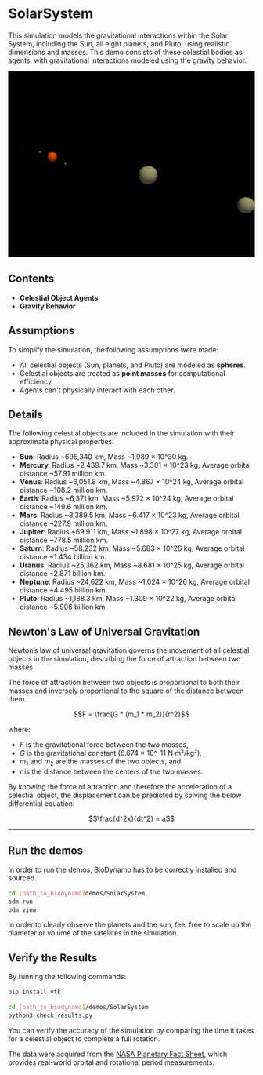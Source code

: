 # SolarSystem

This simulation models the gravitational interactions within the Solar System, including the Sun, all eight planets, and Pluto, using realistic dimensions and masses. This demo consists of these celestial bodies as agents, with gravitational interactions modeled using the gravity behavior.

<div align="center">
  <img src="SolarSystemSim.png" alt="Simulation">
</div>

## Contents

- **Celestial Object Agents**
- **Gravity Behavior**
  
## Assumptions

To simplify the simulation, the following assumptions were made:
 - All celestial objects (Sun, planets, and Pluto) are modeled as **spheres**.
 - Celestial objects are treated as **point masses** for computational efficiency.
 - Agents can't physically interact with each other.

## Details

The following celestial objects are included in the simulation with their approximate physical properties:

- **Sun**: Radius ~696,340 km, Mass ~1.989 × 10^30 kg.
- **Mercury**: Radius ~2,439.7 km, Mass ~3.301 × 10^23 kg, Average orbital distance ~57.91 million km.
- **Venus**: Radius ~6,051.8 km, Mass ~4.867 × 10^24 kg, Average orbital distance ~108.2 million km.
- **Earth**: Radius ~6,371 km, Mass ~5.972 × 10^24 kg, Average orbital distance ~149.6 million km.
- **Mars**: Radius ~3,389.5 km, Mass ~6.417 × 10^23 kg, Average orbital distance ~227.9 million km.
- **Jupiter**: Radius ~69,911 km, Mass ~1.898 × 10^27 kg, Average orbital distance ~778.5 million km.
- **Saturn**: Radius ~58,232 km, Mass ~5.683 × 10^26 kg, Average orbital distance ~1.434 billion km.
- **Uranus**: Radius ~25,362 km, Mass ~8.681 × 10^25 kg, Average orbital distance ~2.871 billion km.
- **Neptune**: Radius ~24,622 km, Mass ~1.024 × 10^26 kg, Average orbital distance ~4.495 billion km.
- **Pluto**: Radius ~1,188.3 km, Mass ~1.309 × 10^22 kg, Average orbital distance ~5.906 billion km.

## Newton's Law of Universal Gravitation

Newton’s law of universal gravitation governs the movement of all celestial objects in the simulation, describing the force of attraction between two masses.

The force of attraction between two objects is proportional to both their masses and inversely proportional to the square of the distance between them.

$$F = \frac{G * (m_1 * m_2)}{r^2}$$

where:
-    $F$    is the gravitational force between the two masses,
-    $G$    is the gravitational constant (6.674 × 10^-11 N·m²/kg²),
-    $m_1$   and $m_2$ are the masses of the two objects, and
-    $r$    is the distance between the centers of the two masses.

By knowing the force of attraction and therefore the acceleration of a celestial object, the displacement can be predicted by solving the below differential equation:

$$\frac{d^2x}{dt^2} = a$$

---

## Run the demos

In order to run the demos, BioDynamo has to be correctly installed and sourced.

```bash
cd [path_to_biodynamo]demos/SolarSystem
bdm run
bdm view
```
In order to clearly observe the planets and the sun, feel free to scale up the diameter or volume of the satellites in the simulation.

## Verify the Results

By running the following commands:

```bash
pip install vtk 
```

```bash
cd [path_to_biodynamo]/demos/SolarSystem
python3 check_results.py
```

You can verify the accuracy of the simulation by comparing the time it takes for a celestial object to complete a full rotation.

The data were acquired from the [NASA Planetary Fact Sheet](https://nssdc.gsfc.nasa.gov/planetary/factsheet/), which provides real-world orbital and rotational period measurements.
